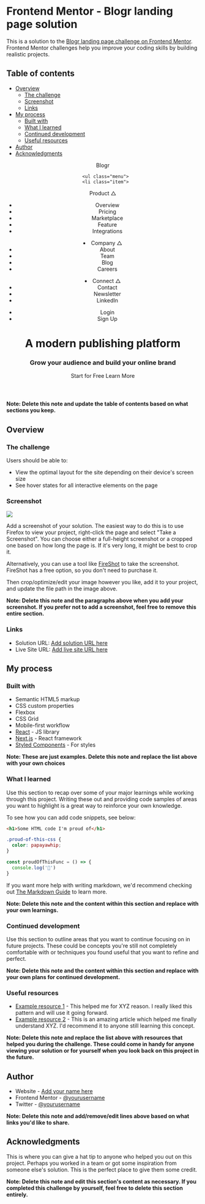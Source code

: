 # Frontend Mentor - Blogr landing page solution

This is a solution to the [Blogr landing page challenge on Frontend Mentor](https://www.frontendmentor.io/challenges/blogr-landing-page-EX2RLAApP). Frontend Mentor challenges help you improve your coding skills by building realistic projects. 

## Table of contents

- [Overview](#overview)
  - [The challenge](#the-challenge)
  - [Screenshot](#screenshot)
  - [Links](#links)
- [My process](#my-process)
  - [Built with](#built-with)
  - [What I learned](#what-i-learned)
  - [Continued development](#continued-development)
  - [Useful resources](#useful-resources)
- [Author](#author)
- [Acknowledgments](#acknowledgments)
<header>
    <!--<img src="images/bg-pattern-intro.svg" alt="" id="patter-intro">-->
    <div id="upper-section">
      <div id="logo">Blogr</div>
      <div id="containerBurger" onclick="myFunction(this)">
        <div class="bar1"></div>
        <div class="bar2"></div>
        <div class="bar3"></div>
      </div>
    <nav  id="toogleBar">
      
      <ul class="menu">
      <li class="item">
  <a tabindex="0" class="toogleItem">Product △</a>

  <ul class="submenu active">
    <li class="subitem"><a>Overview</a></li>
  <li class="subitem"><a>Pricing</a></li>
  <li class="subitem"><a>Marketplace</a></li>
  <li class="subitem"><a>Feature</a></li>
  <li class="subitem"><a>Integrations</a></li>
  </ul>
</li>
<li class="item">
  <a tabindex="0" class="toogleItem">Company △</a>
  <!--▽-->

  <ul class="submenu active">
    <li class="subitem"><a>About</a></li>
  <li class="subitem"><a>Team</a></li>
  <li class="subitem"><a>Blog</a></li>
  <li class="subitem"><a>Careers</a></li>
  </ul>
</li>
<li class="item">
  <a tabindex="0" class="toogleItem">Connect △</a>

  <ul class="submenu active">
    <li class="subitem"><a>Contact</a></li>
  <li class="subitem"><a>Newsletter</a></li>
  <li class="subitem"><a>LinkedIn</a></li>
  </ul>
</li>
</ul>
<!--end of menu-->
<ul class="menu buttons">
  <li class="button login">
  Login
</li>
<li class="button sign-up">
  Sign Up
</li>
</ul>
</nav>
    </div>
  <div id="presentation">
    <h1>A modern publishing platform</h1>
  <h3>Grow your audience and build your online brand</h3>
  </div>
<div id="enroll">
  <span id="start-for-free">Start for Free</span>
  <span id="learn-more">Learn More</span>
</div>
</header>

**Note: Delete this note and update the table of contents based on what sections you keep.**

## Overview

### The challenge

Users should be able to:

- View the optimal layout for the site depending on their device's screen size
- See hover states for all interactive elements on the page

### Screenshot

![](./screenshot.jpg)

Add a screenshot of your solution. The easiest way to do this is to use Firefox to view your project, right-click the page and select "Take a Screenshot". You can choose either a full-height screenshot or a cropped one based on how long the page is. If it's very long, it might be best to crop it.

Alternatively, you can use a tool like [FireShot](https://getfireshot.com/) to take the screenshot. FireShot has a free option, so you don't need to purchase it. 

Then crop/optimize/edit your image however you like, add it to your project, and update the file path in the image above.

**Note: Delete this note and the paragraphs above when you add your screenshot. If you prefer not to add a screenshot, feel free to remove this entire section.**

### Links

- Solution URL: [Add solution URL here](https://your-solution-url.com)
- Live Site URL: [Add live site URL here](https://your-live-site-url.com)

## My process

### Built with

- Semantic HTML5 markup
- CSS custom properties
- Flexbox
- CSS Grid
- Mobile-first workflow
- [React](https://reactjs.org/) - JS library
- [Next.js](https://nextjs.org/) - React framework
- [Styled Components](https://styled-components.com/) - For styles

**Note: These are just examples. Delete this note and replace the list above with your own choices**

### What I learned

Use this section to recap over some of your major learnings while working through this project. Writing these out and providing code samples of areas you want to highlight is a great way to reinforce your own knowledge.

To see how you can add code snippets, see below:

```html
<h1>Some HTML code I'm proud of</h1>
```
```css
.proud-of-this-css {
  color: papayawhip;
}
```
```js
const proudOfThisFunc = () => {
  console.log('🎉')
}
```

If you want more help with writing markdown, we'd recommend checking out [The Markdown Guide](https://www.markdownguide.org/) to learn more.

**Note: Delete this note and the content within this section and replace with your own learnings.**

### Continued development

Use this section to outline areas that you want to continue focusing on in future projects. These could be concepts you're still not completely comfortable with or techniques you found useful that you want to refine and perfect.

**Note: Delete this note and the content within this section and replace with your own plans for continued development.**

### Useful resources

- [Example resource 1](https://www.example.com) - This helped me for XYZ reason. I really liked this pattern and will use it going forward.
- [Example resource 2](https://www.example.com) - This is an amazing article which helped me finally understand XYZ. I'd recommend it to anyone still learning this concept.

**Note: Delete this note and replace the list above with resources that helped you during the challenge. These could come in handy for anyone viewing your solution or for yourself when you look back on this project in the future.**

## Author

- Website - [Add your name here](https://www.your-site.com)
- Frontend Mentor - [@yourusername](https://www.frontendmentor.io/profile/yourusername)
- Twitter - [@yourusername](https://www.twitter.com/yourusername)

**Note: Delete this note and add/remove/edit lines above based on what links you'd like to share.**

## Acknowledgments

This is where you can give a hat tip to anyone who helped you out on this project. Perhaps you worked in a team or got some inspiration from someone else's solution. This is the perfect place to give them some credit.

**Note: Delete this note and edit this section's content as necessary. If you completed this challenge by yourself, feel free to delete this section entirely.**
